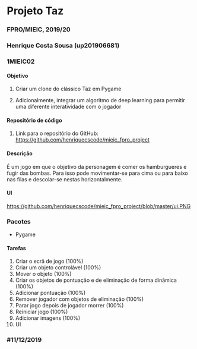 # Projeto Taz
### FPRO/MIEIC, 2019/20
### Henrique Costa Sousa (up201906681)
### 1MIEIC02

#### Objetivo

1. Criar um clone do clássico Taz em Pygame

2. Adicionalmente, integrar um algoritmo de deep learning para permitir uma diferente interatividade com o jogador

#### Repositório de código

1) Link para o repositório do GitHub: https://github.com/henriquecscode/mieic_fpro_project

#### Descrição

É um jogo em que o objetivo da personagem é comer os hamburgueres e fugir das bombas. Para isso pode movimentar-se para cima ou para baixo nas filas e descolar-se nestas horizontalmente.

#### UI

https://github.com/henriquecscode/mieic_fpro_project/blob/master/ui.PNG

### Pacotes

- Pygame

#### Tarefas

1. Criar o ecrã de jogo (100%)
2. Criar um objeto controlável (100%)
3. Mover o objeto (100%)
4. Criar os objetos de pontuação e de eliminação de forma dinâmica (100%)
5. Adicionar pontuação (100%)
6. Remover jogador com objetos de eliminação (100%)
7. Parar jogo depois de jogador morrer (100%)
8. Reiniciar jogo (100%)
9. Adicionar imagens (100%)
10. UI

### #11/12/2019
